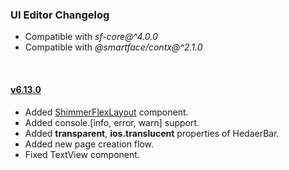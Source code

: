### UI Editor Changelog

- Compatible with *sf-core@^4.0.0*
- Compatible with *@smartface/contx@^2.1.0*
<br/>

#### <a href="https://developer.smartface.io/blog/release-notes-6110" target="_blank" >v6.13.0</a>

- Added <a href="https://developer.smartface.io/docs/shimmerflexlayout#section-adding-shimmer-flexlayout-using-ui-editor" target="_blank" >ShimmerFlexLayout</a> component.
- Added console.[info, error, warn] support.
- Added **transparent**, **ios.translucent** properties of HedaerBar.
- Added new page creation flow.
- Fixed TextView component.